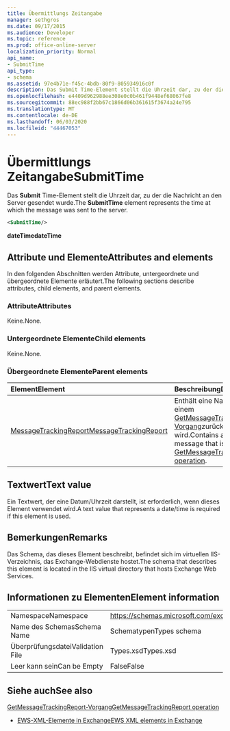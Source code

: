 ```yaml
---
title: Übermittlungs Zeitangabe
manager: sethgros
ms.date: 09/17/2015
ms.audience: Developer
ms.topic: reference
ms.prod: office-online-server
localization_priority: Normal
api_name:
- SubmitTime
api_type:
- schema
ms.assetid: 97e4b71e-f45c-4bdb-80f9-805934916c0f
description: Das Submit Time-Element stellt die Uhrzeit dar, zu der die Nachricht an den Server gesendet wurde.
ms.openlocfilehash: e4409d962988ee308e0c0b461f9448ef68067fe8
ms.sourcegitcommit: 88ec988f2bb67c1866d06b361615f3674a24e795
ms.translationtype: MT
ms.contentlocale: de-DE
ms.lasthandoff: 06/03/2020
ms.locfileid: "44467053"
---
```

# <a name="submittime"></a><span data-ttu-id="bb3ea-103">Übermittlungs Zeitangabe</span><span class="sxs-lookup"><span data-stu-id="bb3ea-103">SubmitTime</span></span>

<span data-ttu-id="bb3ea-104">Das **Submit** Time-Element stellt die Uhrzeit dar, zu der die Nachricht an den Server gesendet wurde.</span><span class="sxs-lookup"><span data-stu-id="bb3ea-104">The **SubmitTime** element represents the time at which the message was sent to the server.</span></span> 
  
```XML
<SubmitTime/>
```

 <span data-ttu-id="bb3ea-105">**dateTime**</span><span class="sxs-lookup"><span data-stu-id="bb3ea-105">**dateTime**</span></span>
## <a name="attributes-and-elements"></a><span data-ttu-id="bb3ea-106">Attribute und Elemente</span><span class="sxs-lookup"><span data-stu-id="bb3ea-106">Attributes and elements</span></span>

<span data-ttu-id="bb3ea-107">In den folgenden Abschnitten werden Attribute, untergeordnete und übergeordnete Elemente erläutert.</span><span class="sxs-lookup"><span data-stu-id="bb3ea-107">The following sections describe attributes, child elements, and parent elements.</span></span>
  
### <a name="attributes"></a><span data-ttu-id="bb3ea-108">Attribute</span><span class="sxs-lookup"><span data-stu-id="bb3ea-108">Attributes</span></span>

<span data-ttu-id="bb3ea-109">Keine.</span><span class="sxs-lookup"><span data-stu-id="bb3ea-109">None.</span></span>
  
### <a name="child-elements"></a><span data-ttu-id="bb3ea-110">Untergeordnete Elemente</span><span class="sxs-lookup"><span data-stu-id="bb3ea-110">Child elements</span></span>

<span data-ttu-id="bb3ea-111">Keine.</span><span class="sxs-lookup"><span data-stu-id="bb3ea-111">None.</span></span>
  
### <a name="parent-elements"></a><span data-ttu-id="bb3ea-112">Übergeordnete Elemente</span><span class="sxs-lookup"><span data-stu-id="bb3ea-112">Parent elements</span></span>

|<span data-ttu-id="bb3ea-113">**Element**</span><span class="sxs-lookup"><span data-stu-id="bb3ea-113">**Element**</span></span>|<span data-ttu-id="bb3ea-114">**Beschreibung**</span><span class="sxs-lookup"><span data-stu-id="bb3ea-114">**Description**</span></span>|
|:-----|:-----|
|[<span data-ttu-id="bb3ea-115">MessageTrackingReport</span><span class="sxs-lookup"><span data-stu-id="bb3ea-115">MessageTrackingReport</span></span>](messagetrackingreport.md) <br/> |<span data-ttu-id="bb3ea-116">Enthält eine Nachricht, die in einem [GetMessageTrackingReport-Vorgang](getmessagetrackingreport-operation.md)zurückgegeben wird.</span><span class="sxs-lookup"><span data-stu-id="bb3ea-116">Contains a single message that is returned in a [GetMessageTrackingReport operation](getmessagetrackingreport-operation.md).</span></span>  <br/> |
   
## <a name="text-value"></a><span data-ttu-id="bb3ea-117">Textwert</span><span class="sxs-lookup"><span data-stu-id="bb3ea-117">Text value</span></span>

<span data-ttu-id="bb3ea-118">Ein Textwert, der eine Datum/Uhrzeit darstellt, ist erforderlich, wenn dieses Element verwendet wird.</span><span class="sxs-lookup"><span data-stu-id="bb3ea-118">A text value that represents a date/time is required if this element is used.</span></span>
  
## <a name="remarks"></a><span data-ttu-id="bb3ea-119">Bemerkungen</span><span class="sxs-lookup"><span data-stu-id="bb3ea-119">Remarks</span></span>

<span data-ttu-id="bb3ea-120">Das Schema, das dieses Element beschreibt, befindet sich im virtuellen IIS-Verzeichnis, das Exchange-Webdienste hostet.</span><span class="sxs-lookup"><span data-stu-id="bb3ea-120">The schema that describes this element is located in the IIS virtual directory that hosts Exchange Web Services.</span></span>
  
## <a name="element-information"></a><span data-ttu-id="bb3ea-121">Informationen zu Elementen</span><span class="sxs-lookup"><span data-stu-id="bb3ea-121">Element information</span></span>

|||
|:-----|:-----|
|<span data-ttu-id="bb3ea-122">Namespace</span><span class="sxs-lookup"><span data-stu-id="bb3ea-122">Namespace</span></span>  <br/> |https://schemas.microsoft.com/exchange/services/2006/types  <br/> |
|<span data-ttu-id="bb3ea-123">Name des Schemas</span><span class="sxs-lookup"><span data-stu-id="bb3ea-123">Schema Name</span></span>  <br/> |<span data-ttu-id="bb3ea-124">Schematypen</span><span class="sxs-lookup"><span data-stu-id="bb3ea-124">Types schema</span></span>  <br/> |
|<span data-ttu-id="bb3ea-125">Überprüfungsdatei</span><span class="sxs-lookup"><span data-stu-id="bb3ea-125">Validation File</span></span>  <br/> |<span data-ttu-id="bb3ea-126">Types.xsd</span><span class="sxs-lookup"><span data-stu-id="bb3ea-126">Types.xsd</span></span>  <br/> |
|<span data-ttu-id="bb3ea-127">Leer kann sein</span><span class="sxs-lookup"><span data-stu-id="bb3ea-127">Can be Empty</span></span>  <br/> |<span data-ttu-id="bb3ea-128">False</span><span class="sxs-lookup"><span data-stu-id="bb3ea-128">False</span></span>  <br/> |
   
## <a name="see-also"></a><span data-ttu-id="bb3ea-129">Siehe auch</span><span class="sxs-lookup"><span data-stu-id="bb3ea-129">See also</span></span>



[<span data-ttu-id="bb3ea-130">GetMessageTrackingReport-Vorgang</span><span class="sxs-lookup"><span data-stu-id="bb3ea-130">GetMessageTrackingReport operation</span></span>](getmessagetrackingreport-operation.md)


- [<span data-ttu-id="bb3ea-131">EWS-XML-Elemente in Exchange</span><span class="sxs-lookup"><span data-stu-id="bb3ea-131">EWS XML elements in Exchange</span></span>](ews-xml-elements-in-exchange.md)

